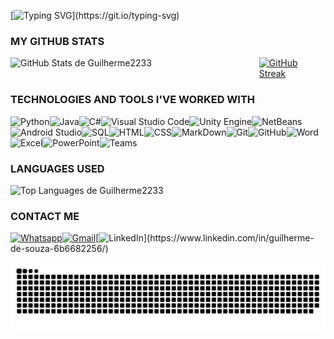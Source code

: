
[![Typing SVG](https://readme-typing-svg.herokuapp.com?font=Fira+Code&weight=300&size=50&duration=4000&pause=1000&color=3B4ADF&center=true&vCenter=true&random=false&width=1000&lines=HELLO+I'M+GUILHERME🖐️;+AND+THIS+IS+MY+PORTFOLIO!!;)](https://git.io/typing-svg)

### MY GITHUB STATS

<div style="display: flex; justify-content: space-between;">
    <img src="https://github-readme-stats.vercel.app/api?username=Guilherme2233&title_color=3B4ADF&bg_color=000000&text_color=F2F2F2&icon_color=3B4ADF&border_color=F2F2F2&show_icons=true" alt="GitHub Stats de Guilherme2233" width="405" >
<a href="https://git.io/streak-stats"><img src="https://github-readme-streak-stats-eta-tawny.vercel.app?user=Guilherme2233&card_width=350&card_height=150&background=000000&sideNums=F2F2F2&currStreakNum=F2F2F2&ring=3B4ADF&fire=069EC0&sideLabels=F2F2F2&currStreakLabel=F2F2F2&dates=F2F2F2" alt="GitHub Streak" /></a>
</div>


### TECHNOLOGIES AND TOOLS I'VE WORKED WITH

![Python](https://img.shields.io/badge/Python-3776AB?style=for-the-badge&logo=python&logoColor=white)![Java](https://img.shields.io/badge/Java-ED8B00?style=for-the-badge&logo=openjdk&logoColor=white)![C#](https://img.shields.io/badge/C%23-239120?style=for-the-badge&logo=c-sharp&logoColor=white)![Visual Studio Code](https://img.shields.io/badge/Visual_Studio_Code-0078D4?style=for-the-badge&logo=visual%20studio%20code&logoColor=white)![Unity Engine](https://img.shields.io/badge/Unity_Engine-100000?style=for-the-badge&logo=unity&logoColor=white)![NetBeans](https://img.shields.io/badge/apache%20netbeans-1B6AC6?style=for-the-badge&logo=apache%20netbeans%20IDE&logoColor=white)![Android Studio](https://img.shields.io/badge/Android_Studio-3DDC84?style=for-the-badge&logo=android-studio&logoColor=white)![SQL](https://img.shields.io/badge/MySQL-005C84?style=for-the-badge&logo=mysql&logoColor=white)![HTML](https://img.shields.io/badge/HTML5-E34F26?style=for-the-badge&logo=html5&logoColor=white)![CSS](https://img.shields.io/badge/CSS3-1572B6?style=for-the-badge&logo=css3&logoColor=white)![MarkDown](https://img.shields.io/badge/Markdown-000000?style=for-the-badge&logo=markdown&logoColor=white)![Git](https://img.shields.io/badge/GIT-E44C30?style=for-the-badge&logo=git&logoColor=white)![GitHub](https://img.shields.io/badge/GitHub-100000?style=for-the-badge&logo=github&logoColor=white)![Word](https://img.shields.io/badge/Microsoft_Word-2B579A?style=for-the-badge&logo=microsoft-word&logoColor=white)![Excel](https://img.shields.io/badge/Microsoft_Excel-217346?style=for-the-badge&logo=microsoft-excel&logoColor=white)![PowerPoint](https://img.shields.io/badge/Microsoft_PowerPoint-B7472A?style=for-the-badge&logo=microsoft-powerpoint&logoColor=white)![Teams](https://img.shields.io/badge/Microsoft_Teams-6264A7?style=for-the-badge&logo=microsoft-teams&logoColor=white
)


### LANGUAGES USED
<img src="https://github-readme-stats.vercel.app/api/top-langs/?username=Guilherme2233&title_color=3B4ADF&bg_color=000000&text_color=F2F2F2&show_icons=true&hide_border=false&border_color=F2F2F2&layout=compact" alt="Top Languages de Guilherme2233" he>


### CONTACT ME
[![Whatsapp](https://img.shields.io/badge/WhatsApp-25D366?style=for-the-badge&logo=whatsapp&logoColor=white)](https://contate.me/guilherme_souza)[![Gmail](https://img.shields.io/badge/Email-D14836?style=for-the-badge&logo=gmail&logoColor=white)](mailto:guilhermesouzadev1@gmail.com)[![LinkedIn](https://img.shields.io/badge/LinkedIn-0077B5?style=for-the-badge&logo=linkedin&logoColor=white")](https://www.linkedin.com/in/guilherme-de-souza-6b6682256/)

<picture align="center">
  <source media="(prefers-color-scheme: dark)" srcset="https://raw.githubusercontent.com/Guilherme2233/Guilherme2233/output/github-contribution-grid-snake-dark.svg">
  <source media="(prefers-color-scheme: light)" srcset="https://raw.githubusercontent.com/Guilherme2233/Guilherme2233/output/github-contribution-grid-snake-dark.svg">
  <img align="left" alt="github contribution grid snake animation" src="https://raw.githubusercontent.com/Guilherme2233/Guilherme2233/output/github-contribution-grid-snake.svg">
</picture>






